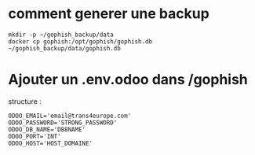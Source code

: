 
# comment generer une backup 
```
mkdir -p ~/gophish_backup/data
docker cp gophish:/opt/gophish/gophish.db ~/gophish_backup/data/gophish.db
```
# Ajouter un .env.odoo dans /gophish
  structure :
```
ODOO_EMAIL='email@trans4europe.com'
ODOO_PASSWORD='STRONG_PASSWORD'
ODOO_DB_NAME='DB8NAME'
ODOO_PORT='INT'
ODOO_HOST='HOST_DOMAINE'
```
